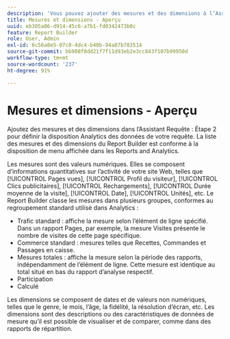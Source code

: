 ```yaml
---
description: 'Vous pouvez ajouter des mesures et des dimensions à l’Assistant Requête : Étape 2 afin de définir la disposition d’analyse des données de votre requête. La liste des mesures et des dimensions du Report Builder est conforme à la disposition de menu affichée dans les Reports and Analytics.'
title: Mesures et dimensions - Aperçu
uuid: eb305a06-d914-45c6-a7b1-fd0342473b0c
feature: Report Builder
role: User, Admin
exl-id: 6c56a8e5-07c0-4dc4-b40b-94a07b783514
source-git-commit: bb908f8dd21f7f11d93eb2e3cc843f107b99950d
workflow-type: tm+mt
source-wordcount: '237'
ht-degree: 91%

---
```


# Mesures et dimensions - Aperçu

Ajoutez des mesures et des dimensions dans l’Assistant Requête : Étape 2 pour définir la disposition Analytics des données de votre requête. La liste des mesures et des dimensions du Report Builder est conforme à la disposition de menu affichée dans les Reports and Analytics.

Les mesures sont des valeurs numériques. Elles se composent d’informations quantitatives sur l’activité de votre site Web, telles que [!UICONTROL Pages vues], [!UICONTROL Profil du visiteur], [!UICONTROL Clics publicitaires], [!UICONTROL Rechargements], [!UICONTROL Durée moyenne de la visite], [!UICONTROL Date], [!UICONTROL Unités], etc. Le Report Builder classe les mesures dans plusieurs groupes, conformes au regroupement standard utilisé dans Analytics :

* Trafic standard : affiche la mesure selon l’élément de ligne spécifié. Dans un rapport Pages, par exemple, la mesure Visites présente le nombre de visites de cette page spécifique.
* Commerce standard : mesures telles que Recettes, Commandes et Passages en caisse.
* Mesures totales : affiche la mesure selon la période des rapports, indépendamment de l’élément de ligne. Cette mesure est identique au total situé en bas du rapport d’analyse respectif.
* Participation
* Calculé

Les dimensions se composent de dates et de valeurs non numériques, telles que le genre, le mois, l’âge, la fidélité, la résolution d’écran, etc. Les dimensions sont des descriptions ou des caractéristiques de données de mesure qu’il est possible de visualiser et de comparer, comme dans des rapports de répartition.
